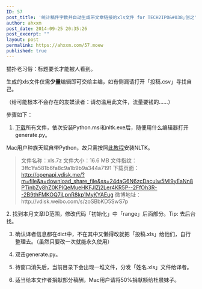 ```yaml
---
ID: 57
post_title: '统计稿件字数并自动生成带文章链接的xls文件 for TECH2IPO&#038;创之'
author: ahxxm
post_date: 2014-09-25 20:35:26
post_excerpt: ""
layout: post
permalink: https://ahxxm.com/57.moew
published: true
---
```

猫扑老习俗：标题要长才能被人看到。

生成的xls文件仅需<strong>少量</strong>编辑即可交给主编，如有侧漏请打开「投稿.csv」寻找自己。

（给可能根本不会存在的友媒读者：请勿滥用此文件，流量要钱的……）

步骤如下：

1. <a href="http://openapi.vdisk.me/?m=file&amp;a=download_share_file&amp;ss=24daG6N6zcDacuIw5Ml9yEaNn8PTinbZy8hZ0KPIQeMueHKFJlZj2Ler4KR5P--2FfOh3R--2B9thFMKOQ7iLpnR8kp1MyKYAEug" target="_blank">下载</a>所有文件，依次安装Python.msi和nltk.exe后，随便用什么编辑器打开generate.py。

Mac用户种族天赋自带Python，故只需按照<a href="http://www.nltk.org/install.html%20" target="_blank">此教程</a>安装NLTK。
<blockquote>文件名称：xls.7z
文件大小：16.6 MB
文件指纹：3ffc1fa581b6fa8c9a1b9b9a344a7191
下载页面：<a href="http://openapi.vdisk.me/?m=file&amp;a=download_share_file&amp;ss=24daG6N6zcDacuIw5Ml9yEaNn8PTinbZy8hZ0KPIQeMueHKFJlZj2Ler4KR5P--2FfOh3R--2B9thFMKOQ7iLpnR8kp1MyKYAEug" target="_blank">http://openapi.vdisk.me/?m=file&amp;a=download_share_file&amp;ss=24daG6N6zcDacuIw5Ml9yEaNn8PTinbZy8hZ0KPIQeMueHKFJlZj2Ler4KR5P--2FfOh3R--2B9thFMKOQ7iLpnR8kp1MyKYAEug</a>
微博地址：http://vdisk.weibo.com/s/zoSBbKD5SwS7p</blockquote>
2. 找到本月文章ID范围，修改代码「初始化」中「range」后面部分。Tip: 去后台找。

3. 确认译者信息都在dict中，不在其中又懒得改就把「投稿.xls」给他们，自行整理去。（虽然只要改一次就能永久使用）

4. 双击generate.py。

5. 待窗口消失后，当前目录下会出现一堆文件，分发「姓名.xls」文件给译者。

6. 适当给本文作者捐献部分稿酬，Mac用户请将50%捐献额给杜晨妹子。